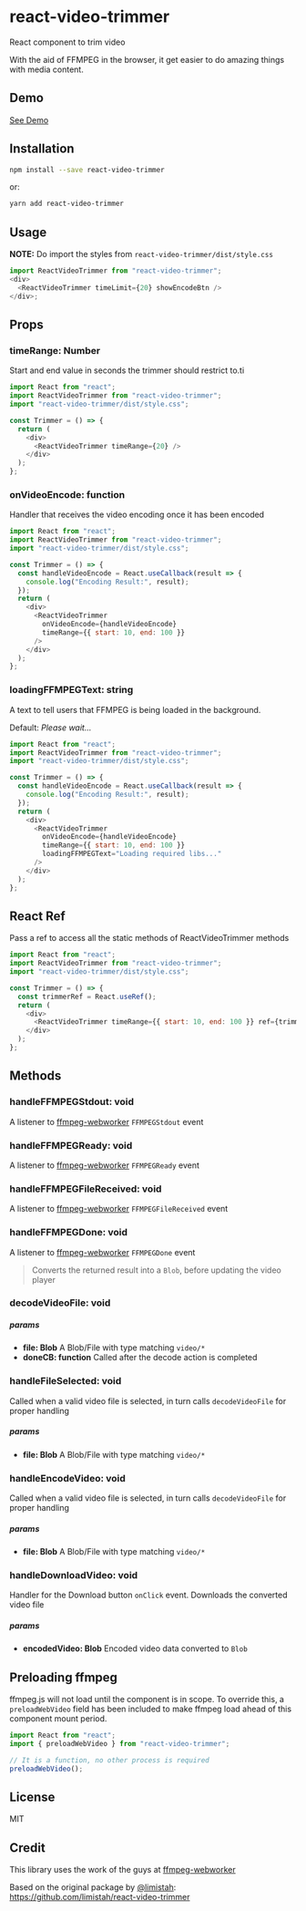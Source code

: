 # react-video-trimmer

React component to trim video

With the aid of FFMPEG in the browser, it get easier to do amazing things with
media content.

## Demo

[See Demo](https://hellno.github.io/react-video-trimmer/)

## Installation

```bash
npm install --save react-video-trimmer
```

or:

```bash
yarn add react-video-trimmer
```

## Usage

**NOTE:** Do import the styles from `react-video-trimmer/dist/style.css`

```js
import ReactVideoTrimmer from "react-video-trimmer";
<div>
  <ReactVideoTrimmer timeLimit={20} showEncodeBtn />
</div>;
```

## Props

### timeRange: Number

Start and end value in seconds the trimmer should restrict to.ti

```js static
import React from "react";
import ReactVideoTrimmer from "react-video-trimmer";
import "react-video-trimmer/dist/style.css";

const Trimmer = () => {
  return (
    <div>
      <ReactVideoTrimmer timeRange={20} />
    </div>
  );
};
```

### onVideoEncode: function

Handler that receives the video encoding once it has been encoded

```js static
import React from "react";
import ReactVideoTrimmer from "react-video-trimmer";
import "react-video-trimmer/dist/style.css";

const Trimmer = () => {
  const handleVideoEncode = React.useCallback(result => {
    console.log("Encoding Result:", result);
  });
  return (
    <div>
      <ReactVideoTrimmer
        onVideoEncode={handleVideoEncode}
        timeRange={{ start: 10, end: 100 }}
      />
    </div>
  );
};
```

### loadingFFMPEGText: string

A text to tell users that FFMPEG is being loaded in the background.

Default: _Please wait..._

```js static
import React from "react";
import ReactVideoTrimmer from "react-video-trimmer";
import "react-video-trimmer/dist/style.css";

const Trimmer = () => {
  const handleVideoEncode = React.useCallback(result => {
    console.log("Encoding Result:", result);
  });
  return (
    <div>
      <ReactVideoTrimmer
        onVideoEncode={handleVideoEncode}
        timeRange={{ start: 10, end: 100 }}
        loadingFFMPEGText="Loading required libs..."
      />
    </div>
  );
};
```

## React Ref

Pass a ref to access all the static methods of ReactVideoTrimmer methods

```js static
import React from "react";
import ReactVideoTrimmer from "react-video-trimmer";
import "react-video-trimmer/dist/style.css";

const Trimmer = () => {
  const trimmerRef = React.useRef();
  return (
    <div>
      <ReactVideoTrimmer timeRange={{ start: 10, end: 100 }} ref={trimmerRef} />
    </div>
  );
};
```

## Methods

### handleFFMPEGStdout: void

A listener to [ffmpeg-webworker](https://www.npmjs.com/package/ffmpeg-webworker)
`FFMPEGStdout` event

### handleFFMPEGReady: void

A listener to [ffmpeg-webworker](https://www.npmjs.com/package/ffmpeg-webworker)
`FFMPEGReady` event

### handleFFMPEGFileReceived: void

A listener to [ffmpeg-webworker](https://www.npmjs.com/package/ffmpeg-webworker)
`FFMPEGFileReceived` event

### handleFFMPEGDone: void

A listener to [ffmpeg-webworker](https://www.npmjs.com/package/ffmpeg-webworker)
`FFMPEGDone` event

> Converts the returned result into a `Blob`, before updating the video player

### decodeVideoFile: void

##### params

- **file: Blob** A Blob/File with type matching `video/*`
- **doneCB: function** Called after the decode action is completed

### handleFileSelected: void

Called when a valid video file is selected, in turn calls `decodeVideoFile` for
proper handling

##### params

- **file: Blob** A Blob/File with type matching `video/*`

### handleEncodeVideo: void

Called when a valid video file is selected, in turn calls `decodeVideoFile` for
proper handling

##### params

- **file: Blob** A Blob/File with type matching `video/*`

### handleDownloadVideo: void

Handler for the Download button `onClick` event. Downloads the converted video
file

##### params

- **encodedVideo: Blob** Encoded video data converted to `Blob`  

## Preloading ffmpeg

ffmpeg.js will not load until the component is in scope. To override this, a
`preloadWebVideo` field has been included to make ffmpeg load ahead of this
component mount period.

```js static
import React from "react";
import { preloadWebVideo } from "react-video-trimmer";

// It is a function, no other process is required
preloadWebVideo();
```

## License

MIT

## Credit

This library uses the work of the guys at
[ffmpeg-webworker](https://www.npmjs.com/package/ffmpeg-webworker)

Based on the original package by [@limistah](https://github.com/limistah):  
https://github.com/limistah/react-video-trimmer
